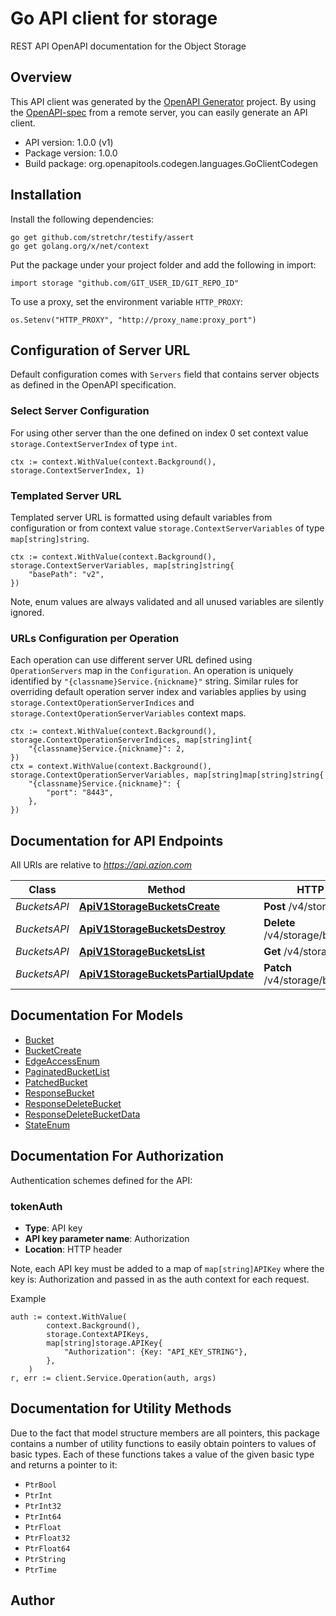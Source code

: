 # Go API client for storage

REST API OpenAPI documentation for the Object Storage

## Overview
This API client was generated by the [OpenAPI Generator](https://openapi-generator.tech) project.  By using the [OpenAPI-spec](https://www.openapis.org/) from a remote server, you can easily generate an API client.

- API version: 1.0.0 (v1)
- Package version: 1.0.0
- Build package: org.openapitools.codegen.languages.GoClientCodegen

## Installation

Install the following dependencies:

```shell
go get github.com/stretchr/testify/assert
go get golang.org/x/net/context
```

Put the package under your project folder and add the following in import:

```golang
import storage "github.com/GIT_USER_ID/GIT_REPO_ID"
```

To use a proxy, set the environment variable `HTTP_PROXY`:

```golang
os.Setenv("HTTP_PROXY", "http://proxy_name:proxy_port")
```

## Configuration of Server URL

Default configuration comes with `Servers` field that contains server objects as defined in the OpenAPI specification.

### Select Server Configuration

For using other server than the one defined on index 0 set context value `storage.ContextServerIndex` of type `int`.

```golang
ctx := context.WithValue(context.Background(), storage.ContextServerIndex, 1)
```

### Templated Server URL

Templated server URL is formatted using default variables from configuration or from context value `storage.ContextServerVariables` of type `map[string]string`.

```golang
ctx := context.WithValue(context.Background(), storage.ContextServerVariables, map[string]string{
	"basePath": "v2",
})
```

Note, enum values are always validated and all unused variables are silently ignored.

### URLs Configuration per Operation

Each operation can use different server URL defined using `OperationServers` map in the `Configuration`.
An operation is uniquely identified by `"{classname}Service.{nickname}"` string.
Similar rules for overriding default operation server index and variables applies by using `storage.ContextOperationServerIndices` and `storage.ContextOperationServerVariables` context maps.

```golang
ctx := context.WithValue(context.Background(), storage.ContextOperationServerIndices, map[string]int{
	"{classname}Service.{nickname}": 2,
})
ctx = context.WithValue(context.Background(), storage.ContextOperationServerVariables, map[string]map[string]string{
	"{classname}Service.{nickname}": {
		"port": "8443",
	},
})
```

## Documentation for API Endpoints

All URIs are relative to *https://api.azion.com*

Class | Method | HTTP request | Description
------------ | ------------- | ------------- | -------------
*BucketsAPI* | [**ApiV1StorageBucketsCreate**](docs/BucketsAPI.md#apiv1storagebucketscreate) | **Post** /v4/storage/buckets | /v4/storage/buckets
*BucketsAPI* | [**ApiV1StorageBucketsDestroy**](docs/BucketsAPI.md#apiv1storagebucketsdestroy) | **Delete** /v4/storage/buckets/{name} | /v4/storage/buckets/:name
*BucketsAPI* | [**ApiV1StorageBucketsList**](docs/BucketsAPI.md#apiv1storagebucketslist) | **Get** /v4/storage/buckets | /v4/storage/buckets
*BucketsAPI* | [**ApiV1StorageBucketsPartialUpdate**](docs/BucketsAPI.md#apiv1storagebucketspartialupdate) | **Patch** /v4/storage/buckets/{name} | /v4/storage/buckets/:name


## Documentation For Models

 - [Bucket](docs/Bucket.md)
 - [BucketCreate](docs/BucketCreate.md)
 - [EdgeAccessEnum](docs/EdgeAccessEnum.md)
 - [PaginatedBucketList](docs/PaginatedBucketList.md)
 - [PatchedBucket](docs/PatchedBucket.md)
 - [ResponseBucket](docs/ResponseBucket.md)
 - [ResponseDeleteBucket](docs/ResponseDeleteBucket.md)
 - [ResponseDeleteBucketData](docs/ResponseDeleteBucketData.md)
 - [StateEnum](docs/StateEnum.md)


## Documentation For Authorization


Authentication schemes defined for the API:
### tokenAuth

- **Type**: API key
- **API key parameter name**: Authorization
- **Location**: HTTP header

Note, each API key must be added to a map of `map[string]APIKey` where the key is: Authorization and passed in as the auth context for each request.

Example

```golang
auth := context.WithValue(
		context.Background(),
		storage.ContextAPIKeys,
		map[string]storage.APIKey{
			"Authorization": {Key: "API_KEY_STRING"},
		},
	)
r, err := client.Service.Operation(auth, args)
```


## Documentation for Utility Methods

Due to the fact that model structure members are all pointers, this package contains
a number of utility functions to easily obtain pointers to values of basic types.
Each of these functions takes a value of the given basic type and returns a pointer to it:

* `PtrBool`
* `PtrInt`
* `PtrInt32`
* `PtrInt64`
* `PtrFloat`
* `PtrFloat32`
* `PtrFloat64`
* `PtrString`
* `PtrTime`

## Author



